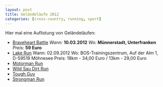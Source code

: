 ```yaml
---
layout: post
title: Geländeläufe 2012
categories: [cross-country, running, sport]
---
```


Hier mal eine Auflistung von Geländeläufen:

- [Braveheart Battle](http://www.braveheartbattle.de/)
  *Wann:* __10.03.2012__
  *Wo:* __Münnerstadt, Unterfranken__
  *Preis:* __59 Euro__
- [Lake Run](http://www.lake-run.de/)
Wann: 02.09.2012 
Wo: BOS-Trainingszentrum, Auf der Alm 1, D-59519 Möhnesee
Preis: 18km - 34,00 Euro / 13km - 29,00 Euro
- [Motorman Run](http://www.motormanrun.de/)
- [Wild Sau Dirt Run](http://www.wild-sau.at/)
- [Tough Guy](http://www.toughguy.co.uk/)
- [Strongman Run](http://www.fishermansfriend.de/strongmanrun/)
